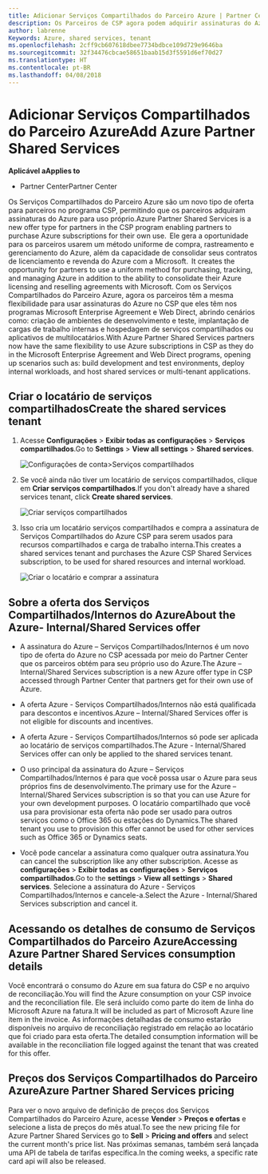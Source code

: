 ```yaml
---
title: Adicionar Serviços Compartilhados do Parceiro Azure | Partner Center
description: Os Parceiros de CSP agora podem adquirir assinaturas do Azure para uso próprio.
author: labrenne
Keywords: Azure, shared services, tenant
ms.openlocfilehash: 2cff9cb607618dbee7734bdbce109d729e9646ba
ms.sourcegitcommit: 32f34476cbcae58651baab15d3f5591d6ef70d27
ms.translationtype: HT
ms.contentlocale: pt-BR
ms.lasthandoff: 04/08/2018
---
```

# <a name="add-azure-partner-shared-services"></a><span data-ttu-id="df834-103">Adicionar Serviços Compartilhados do Parceiro Azure</span><span class="sxs-lookup"><span data-stu-id="df834-103">Add Azure Partner Shared Services</span></span>

**<span data-ttu-id="df834-104">Aplicável a</span><span class="sxs-lookup"><span data-stu-id="df834-104">Applies to</span></span>**

-  <span data-ttu-id="df834-105">Partner Center</span><span class="sxs-lookup"><span data-stu-id="df834-105">Partner Center</span></span>

<span data-ttu-id="df834-106">Os Serviços Compartilhados do Parceiro Azure são um novo tipo de oferta para parceiros no programa CSP, permitindo que os parceiros adquiram assinaturas do Azure para uso próprio.</span><span class="sxs-lookup"><span data-stu-id="df834-106">Azure Partner Shared Services is a new offer type for partners in the CSP program enabling partners to purchase Azure subscriptions for their own use.</span></span><span data-ttu-id="df834-107">  Ele gera a oportunidade para os parceiros usarem um método uniforme de compra, rastreamento e gerenciamento do Azure, além da capacidade de consolidar seus contratos de licenciamento e revenda do Azure com a Microsoft.</span><span class="sxs-lookup"><span data-stu-id="df834-107">  It creates the opportunity for partners to use a uniform method for purchasing, tracking, and managing Azure in addition to the ability to consolidate their Azure licensing and reselling agreements with Microsoft.</span></span> <span data-ttu-id="df834-108">Com os Serviços Compartilhados do Parceiro Azure, agora os parceiros têm a mesma flexibilidade para usar assinaturas do Azure no CSP que eles têm nos programas Microsoft Enterprise Agreement e Web Direct, abrindo cenários como: criação de ambientes de desenvolvimento e teste, implantação de cargas de trabalho internas e hospedagem de serviços compartilhados ou aplicativos de multilocatários.</span><span class="sxs-lookup"><span data-stu-id="df834-108">With Azure Partner Shared Services partners now have the same flexibility to use Azure subscriptions in CSP as they do in the Microsoft Enterprise Agreement and Web Direct programs, opening up scenarios such as:  build development and test environments, deploy internal workloads, and host shared services or multi-tenant applications.</span></span>  

## <a name="create-the-shared-services-tenant"></a><span data-ttu-id="df834-109">Criar o locatário de serviços compartilhados</span><span class="sxs-lookup"><span data-stu-id="df834-109">Create the shared services tenant</span></span>

1. <span data-ttu-id="df834-110">Acesse **Configurações** > **Exibir todas as configurações** > **Serviços compartilhados**.</span><span class="sxs-lookup"><span data-stu-id="df834-110">Go to **Settings** > **View all settings** > **Shared services**.</span></span>

    ![**Configurações de conta**>**Serviços compartilhados**](images/sharedservices2.png)

2. <span data-ttu-id="df834-112">Se você ainda não tiver um locatário de serviços compartilhados, clique em **Criar serviços compartilhados**.</span><span class="sxs-lookup"><span data-stu-id="df834-112">If you don't already have a shared services tenant, click **Create shared services**.</span></span>

    ![Criar serviços compartilhados](images/sharedservices3.png)

3. <span data-ttu-id="df834-114">Isso cria um locatário serviços compartilhados e compra a assinatura de Serviços Compartilhados do Azure CSP para serem usados para recursos compartilhados e carga de trabalho interna.</span><span class="sxs-lookup"><span data-stu-id="df834-114">This creates a shared services tenant and purchases the Azure CSP Shared Services subscription, to be used for shared resources and internal workload.</span></span>

    ![Criar o locatário e comprar a assinatura](images/sharedservices5.png)

## <a name="about-the-azure--internalshared-services-offer"></a><span data-ttu-id="df834-116">Sobre a oferta dos Serviços Compartilhados/Internos do Azure</span><span class="sxs-lookup"><span data-stu-id="df834-116">About the Azure- Internal/Shared Services offer</span></span>

- <span data-ttu-id="df834-117">A assinatura do Azure – Serviços Compartilhados/Internos é um novo tipo de oferta do Azure no CSP acessada por meio do Partner Center que os parceiros obtém para seu próprio uso do Azure.</span><span class="sxs-lookup"><span data-stu-id="df834-117">The Azure – Internal/Shared Services subscription is a new Azure offer type in CSP accessed through Partner Center that partners get for their own use of Azure.</span></span> 

- <span data-ttu-id="df834-118">A oferta Azure - Serviços Compartilhados/Internos não está qualificada para descontos e incentivos.</span><span class="sxs-lookup"><span data-stu-id="df834-118">Azure – Internal/Shared Services offer is not eligible for discounts and incentives.</span></span>

- <span data-ttu-id="df834-119">A oferta Azure - Serviços Compartilhados/Internos só pode ser aplicada ao locatário de serviços compartilhados.</span><span class="sxs-lookup"><span data-stu-id="df834-119">The Azure - Internal/Shared Services offer can only be applied to the shared services tenant.</span></span>

- <span data-ttu-id="df834-120">O uso principal da assinatura do Azure – Serviços Compartilhados/Internos é para que você possa usar o Azure para seus próprios fins de desenvolvimento.</span><span class="sxs-lookup"><span data-stu-id="df834-120">The primary use for the Azure – Internal/Shared Services subscription is so that you can use Azure for your own development purposes.</span></span> <span data-ttu-id="df834-121">O locatário compartilhado que você usa para provisionar esta oferta não pode ser usado para outros serviços como o Office 365 ou estações do Dynamics.</span><span class="sxs-lookup"><span data-stu-id="df834-121">The shared tenant you use to provision this offer cannot be used for other services such as Office 365 or Dynamics seats.</span></span> 

- <span data-ttu-id="df834-122">Você pode cancelar a assinatura como qualquer outra assinatura.</span><span class="sxs-lookup"><span data-stu-id="df834-122">You can cancel the subscription like any other subscription.</span></span> <span data-ttu-id="df834-123">Acesse as **configurações** > **Exibir todas as configurações** > **Serviços compartilhados**.</span><span class="sxs-lookup"><span data-stu-id="df834-123">Go to the **settings** > **View all settings** > **Shared services**.</span></span> <span data-ttu-id="df834-124">Selecione a assinatura do Azure - Serviços Compartilhados/Internos e cancele-a.</span><span class="sxs-lookup"><span data-stu-id="df834-124">Select the Azure - Internal/Shared Services subscription and cancel it.</span></span>

## <a name="accessing-azure-partner-shared-services-consumption-details"></a><span data-ttu-id="df834-125">Acessando os detalhes de consumo de Serviços Compartilhados do Parceiro Azure</span><span class="sxs-lookup"><span data-stu-id="df834-125">Accessing Azure Partner Shared Services consumption details</span></span>

<span data-ttu-id="df834-126">Você encontrará o consumo do Azure em sua fatura do CSP e no arquivo de reconciliação.</span><span class="sxs-lookup"><span data-stu-id="df834-126">You will find the Azure consumption on your CSP invoice and the reconciliation file.</span></span> <span data-ttu-id="df834-127">Ele será incluído como parte do item de linha do Microsoft Azure na fatura.</span><span class="sxs-lookup"><span data-stu-id="df834-127">It will be included as part of Microsoft Azure line item in the invoice.</span></span> <span data-ttu-id="df834-128">As informações detalhadas de consumo estarão disponíveis no arquivo de reconciliação registrado em relação ao locatário que foi criado para esta oferta.</span><span class="sxs-lookup"><span data-stu-id="df834-128">The detailed consumption information will be available in the reconciliation file logged against the tenant that was created for this offer.</span></span> 

## <a name="azure-partner-shared-services-pricing"></a><span data-ttu-id="df834-129">Preços dos Serviços Compartilhados do Parceiro Azure</span><span class="sxs-lookup"><span data-stu-id="df834-129">Azure Partner Shared Services pricing</span></span>

<span data-ttu-id="df834-130">Para ver o novo arquivo de definição de preços dos Serviços Compartilhados do Parceiro Azure, acesse **Vender** > **Preços e ofertas** e selecione a lista de preços do mês atual.</span><span class="sxs-lookup"><span data-stu-id="df834-130">To see the new pricing file for Azure Partner Shared Services go to **Sell** > **Pricing and offers** and select the current month's price list.</span></span> <span data-ttu-id="df834-131">Nas próximas semanas, também será lançada uma API de tabela de tarifas específica.</span><span class="sxs-lookup"><span data-stu-id="df834-131">In the coming weeks, a specific rate card api will also be released.</span></span>


